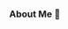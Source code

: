 ### About Me 👋

<!--
**Emmanuel-Atama/Emmanuel-Atama** is a ✨ _special_ ✨ repository because its `README.md` (this file) appears on your GitHub profile.

Here are some ideas to get you started:

- 🔭 I just finshed a full stack development bootcamp couse with Boolean, see my final solo work 
  -BAckEnd: https://github.com/Emmanuel-Atama/boolean-uk-final-solo-project-server
  -FrontEnd: https://github.com/Emmanuel-Atama/boolean-uk-final-solo-project-client
- 🌱 I’m currently learning python programming language
- 🍓 What I have learnt: HTML, CSS, Javascript, React, Typescript, Node js, Express js, Schema, ES6, PostgreSQL, Jasmine
- 👯 I’m looking to collaborate on any python project so that i can continue my learning and development
- 🤔 I’m looking for help with good articles that can facilitate my learning and development as a software developer
- 💬 Ask me about anything and i will be able to give you a reply as soon as possible
- 📫 How to reach me: atamaemmanuel87@gmail.com

-->  
